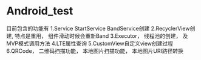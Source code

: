 # Android_test

目前包含的功能有
1.Service StartService BandService创建
2.RecyclerView创建, 特点是重用， 组件滑动时候会重新Band
3.Executor， 线程池的创建， 及MVP模式调用方法
4.LTE属性查询
5.CustomView自定义view创建过程
6.QRCode， 二维码扫描功能， 本地图片扫描功能， 本地图片URI路径转换